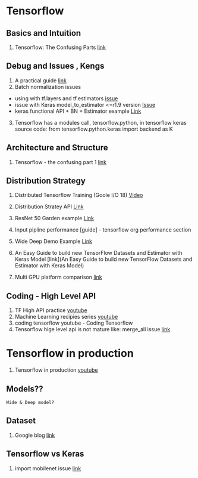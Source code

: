 # Tensorflow

## Basics and Intuition

1. Tensorflow: The Confusing Parts  [link](https://jacobbuckman.com/post/tensorflow-the-confusing-parts-1/)

## Debug and Issues , Kengs

1. A practical guide [link](https://wookayin.github.io/tensorflow-talk-debugging)
2. Batch normalization issues 
- using with tf.layers and tf.estimators [issue](https://github.com/tensorflow/tensorflow/issues/16455) 
- issue with Keras model_to_estimator <=r1.9 version  [Issue](https://github.com/tensorflow/tensorflow/issues/17950) 
- keras functional API + BN + Estimator example [Link](https://github.com/GoogleCloudPlatform/training-data-analyst/tree/master/blogs/batch_normalization/mnist_classifier/trainer)
3. Tensorflow has a modules call, tensorflow.python, in tensorflow keras source code:
    from tensorflow.python.keras import backend as K


## Architecture and Structure

1. Tensorflow - the confusing part 1 [link](https://jacobbuckman.com/post/tensorflow-the-confusing-parts-1/) 


## Distribution Strategy

1. Distributed Tensorflow Training (Goole I/O 18) [Video](https://www.youtube.com/watch?v=bRMGoPqsn20)

2. Distribution Stratey API [Link](https://github.com/tensorflow/tensorflow/blob/r1.8/tensorflow/contrib/distribute/README.md)

3. ResNet 50 Garden example [Link](https://github.com/tensorflow/models/tree/master/official/resnet)

4. Input pipline performance [guide] - tensorflow org performance section

5. Wide Deep Demo Example [Link](https://github.com/colinwke/wide_deep_demo)

6. An Easy Guide to build new TensorFlow Datasets and Estimator with Keras Model [link](An Easy Guide to build new TensorFlow Datasets and Estimator with Keras Model)

7. Multi GPU platform comparison [link](https://medium.com/@iliakarmanov/multi-gpu-rosetta-stone-d4fa96162986)

## Coding -  High Level API

1. TF High API practice [youtube](https://www.youtube.com/watch?v=4oNdaQk0Qv4)
2. Machine Learning recipies series [youtube](https://www.youtube.com/playlist?list=PLOU2XLYxmsIIuiBfYad6rFYQU_jL2ryal)
3. coding tensorflow youtube - Coding Tensorflow
4. Tensorflow hige level api is not mature like:
    merge_all issue [link](https://github.com/tensorflow/tensorflow/issues/21412)


# Tensorflow in production

1. Tensorflow in production [youtube](https://www.youtube.com/watch?v=CxUc5FJF_9w)

## Models??

    Wide & Deep model? 

## Dataset

1. Google blog [link](https://developers.googleblog.com/2017/09/introducing-tensorflow-datasets.html)


## Tensorflow vs Keras

1. import mobilenet issue [link](https://github.com/keras-team/keras/issues/7431#)
